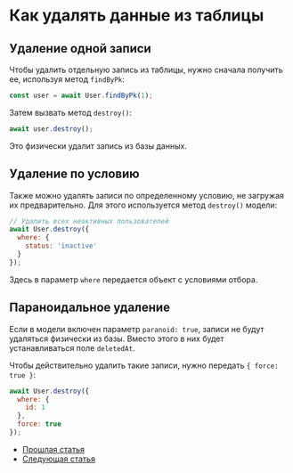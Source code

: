 # Как удалять данные из таблицы

## Удаление одной записи

Чтобы удалить отдельную запись из таблицы, нужно сначала получить ее, используя метод `findByPk`:

```js
const user = await User.findByPk(1);
```

Затем вызвать метод `destroy()`:

```js
await user.destroy();
```

Это физически удалит запись из базы данных.

## Удаление по условию

Также можно удалять записи по определенному условию, не загружая их предварительно. Для этого используется метод `destroy()` модели:

```js
// Удалить всех неактивных пользователей
await User.destroy({
  where: {
    status: 'inactive'
  }
});
```

Здесь в параметр `where` передается объект с условиями отбора.

## Параноидальное удаление

Если в модели включен параметр `paranoid: true`, записи не будут удаляться физически из базы. Вместо этого в них будет устанавливаться поле `deletedAt`.

Чтобы действительно удалить такие записи, нужно передать `{ force: true }`:

```js 
await User.destroy({
  where: {
    id: 1
  },
  force: true 
});
```

- [Прошлая статья](lesson_2_6.md)
- [Следующая статья](lesson_2_11.md)
